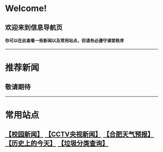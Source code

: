 # Welcome!
## 欢迎来到信息导航页
#### 你可以在此查看一些新闻以及常用站点，但请务必遵守课堂秩序
---
# 推荐新闻
## 敬请期待
---
# 常用站点
## [【校园新闻】](http://www.hf168xq.com/xyxw.jhtml) [【CCTV央视新闻】](https://news.cctv.com/) [【合肥天气预报】](http://www.weather.com.cn/weather/101220101.shtml) [【历史上的今天】](https://www.oldday.cn/) [【垃圾分类查询】](https://web.woobx.cn/app/garbage-sort)
